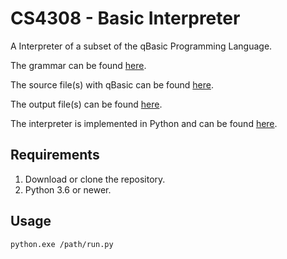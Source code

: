# CS4308 - Basic Interpreter

A Interpreter of a subset of the qBasic Programming Language.

The grammar can be found [here](docs/grammar.txt).

The source file(s) with qBasic can be found [here](source_files).

The output file(s) can be found [here](output_files).

The interpreter is implemented in Python and can be found [here](interpreter).

## Requirements
1. Download or clone the repository. 
2. Python 3.6 or newer.

## Usage
```shell script
python.exe /path/run.py
```